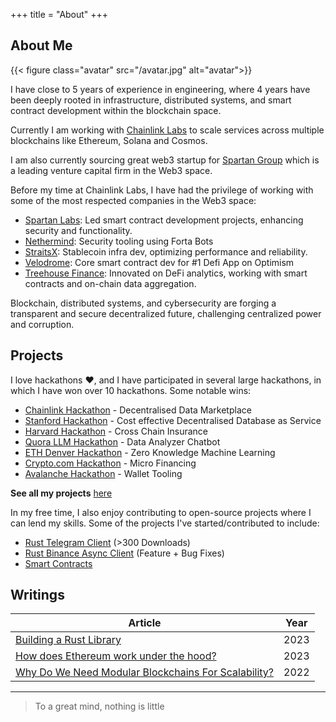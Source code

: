 +++
title = "About"
+++

## About Me

{{< figure class="avatar" src="/avatar.jpg" alt="avatar">}}

I have close to 5 years of experience in engineering, where 4 years have been deeply rooted in infrastructure, distributed systems, and smart contract development within the blockchain space.

Currently I am working with [Chainlink Labs](https://chain.link/) to scale services across multiple blockchains like Ethereum, Solana and Cosmos.

I am also currently sourcing great web3 startup for [Spartan Group](https://www.spartangroup.io/) which is a leading venture capital firm in the Web3 space.

Before my time at Chainlink Labs, I have had the privilege of working with some of the most respected companies in the Web3 space:

- [Spartan Labs](https://www.spartangroup.io/): Led smart contract development projects, enhancing security and functionality.
- [Nethermind](https://www.nethermind.io/): Security tooling using Forta Bots
- [StraitsX](https://straitsx.com/): Stablecoin infra dev, optimizing performance and reliability.
- [Velodrome](https://velodrome.finance/): Core smart contract dev for #1 Defi App on Optimism
- [Treehouse Finance](https://www.treehouse.finance/): Innovated on DeFi analytics, working with smart contracts and on-chain data aggregation.

Blockchain, distributed systems, and cybersecurity are forging a transparent and secure decentralized future, challenging centralized power and corruption.

## Projects

I love hackathons ❤️, and I have participated in several large hackathons, in which I have won over 10 hackathons. Some notable wins:

- [Chainlink Hackathon](https://devpost.com/software/silas-avery-yong-kang) - Decentralised Data Marketplace
- [Stanford Hackathon](https://devpost.com/software/controldb) - Cost effective Decentralised Database as Service
- [Harvard Hackathon](https://www.notion.so/yongkangchia/Cross-chain-Insurance-Harvard-Blockchain-Hack-Winner-3aeb7eb48da4491b868c7d2ae69fd0a6) - Cross Chain Insurance
- [Quora LLM Hackathon](https://poe.com/DataAnalyzer) - Data Analyzer Chatbot
- [ETH Denver Hackathon](https://www.gelk.in/) - Zero Knowledge Machine Learning
- [Crypto.com Hackathon](https://www.notion.so/yongkangchia/f253051d42da4602a936f5c7f406b433?v=8aa370ed01ab44e1830275f58ca04521&p=7c323fca064e44dba93912faa83dab85&pm=c) - Micro Financing
- [Avalanche Hackathon](https://www.notion.so/yongkangchia/Derisk-AVAX-Hackathon-Winner-febf80966ec14c8984bfa848a0f4a2f7) - Wallet Tooling

**See all my projects** [here](https://www.notion.so/yongkangchia/f253051d42da4602a936f5c7f406b433?v=8aa370ed01ab44e1830275f58ca04521)

In my free time, I also enjoy contributing to open-source projects where I can lend my skills. Some of the projects I've started/contributed to include:

- [Rust Telegram Client](https://crates.io/crates/rustygram) (>300 Downloads)
- [Rust Binance Async Client](https://github.com/Igosuki/binance-rs-async) (Feature + Bug Fixes)
- [Smart Contracts](https://github.com/SpartanLabsXyz/spartanlabs-contracts)

## Writings

| Article                                                                                                                                                                     | Year |
| --------------------------------------------------------------------------------------------------------------------------------------------------------------------------- | ---- |
| [Building a Rust Library](https://extremelysunnyyk.medium.com/my-experience-building-a-rust-library-rustygram-a217d635924b)                                                 | 2023 |
| [How does Ethereum work under the hood?](https://extremelysunnyyk.medium.com/how-does-ethereum-work-under-the-hood-understanding-evm-basics-in-simple-english-bdba2d888d63) | 2023 |
| [Why Do We Need Modular Blockchains For Scalability?](https://medium.com/coinmonks/why-we-need-modular-blockchains-for-scalability-276f4d724b0e)                            | 2022 |

---

> To a great mind, nothing is little
